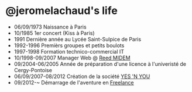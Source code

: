 @jeromelachaud's life
===============

- 06/09/1973 Naissance à Paris 
- 10/1985 1er concert (Kiss à Paris)
- 1991 Dernière année au Lycée Saint-Sulpice de Paris
- 1992-1996 Premièrs groupes et petits boulots
- 1997-1998 Formation technico-commercial IT
- 10/1998-09/2007 Manager Web @ [Reed MIDEM](http://www.reedmidem.com/ "Reed MIDEM") 
- 09/2004-06/2005 Année de préparation d'une licence à l'univeristé de Cergy-Pontoise
- 06/09/2007-08/2012 Création de la société  [YES 'N YOU](http://yesnyou.fr/ "YES'N'YOU")
- 09/2012-~ Démarrage de l'aventure en [Freelance](http://jeromelachaud.net)